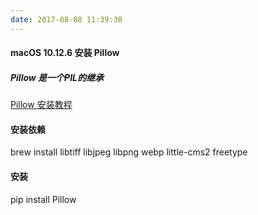 ```yaml
---
date: 2017-08-08 11:39:30
---
```


#### macOS 10.12.6 安装 Pillow

##### Pillow 是一个PIL的继承
[Pillow 安装教程](http://pillow-cn.readthedocs.io/zh_CN/latest/installation.html#mac-os-x)
#### 安装依赖
brew install libtiff libjpeg libpng webp little-cms2 freetype

#### 安装 
pip install Pillow